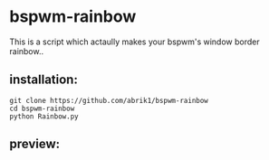 # bspwm-rainbow

This is a script which actaully makes your bspwm's window border rainbow..

## installation:

```
git clone https://github.com/abrik1/bspwm-rainbow
cd bspwm-rainbow
python Rainbow.py
```

## preview:
